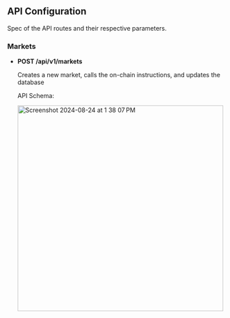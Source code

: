## API Configuration

Spec of the API routes and their respective parameters.

### Markets

- **POST /api/v1/markets**


  Creates a new market, calls the on-chain instructions, and updates the database
  
  API Schema:

  <img width="473" alt="Screenshot 2024-08-24 at 1 38 07 PM" src="https://github.com/user-attachments/assets/216daf80-8267-4a92-b9ab-4f3d4b689d04">
